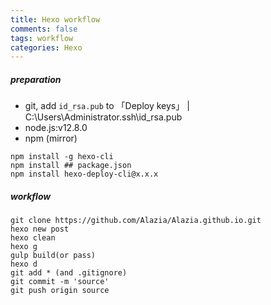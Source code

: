 ```yaml
---
title: Hexo workflow
comments: false
tags: workflow
categories: Hexo
---
```

##### preparation
- git, add `id_rsa.pub` to 「Deploy keys」
| C:\Users\Administrator\.ssh\id_rsa.pub
- node.js:v12.8.0
- npm (mirror)

```
npm install -g hexo-cli
npm install ## package.json
npm install hexo-deploy-cli@x.x.x
```

##### workflow
```
git clone https://github.com/Alazia/Alazia.github.io.git
hexo new post
hexo clean
hexo g
gulp build(or pass)
hexo d
git add * (and .gitignore)
git commit -m 'source'
git push origin source
```

